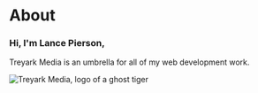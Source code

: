 
# About
### Hi, I'm Lance Pierson, 
Treyark Media is an umbrella for all of my web development work.

<picture>
 <source media="(prefers-color-scheme: dark)" srcset="https://media.treyark.com/wp-content/uploads/2023/01/TreyarkMedia.png">
 <source media="(prefers-color-scheme: light)" srcset="https://media.treyark.com/wp-content/uploads/2023/01/TreyarkMedia.png">
 <img alt="Treyark Media, logo of a ghost tiger" src="https://media.treyark.com/wp-content/uploads/2023/01/TreyarkMedia.png">
</picture>